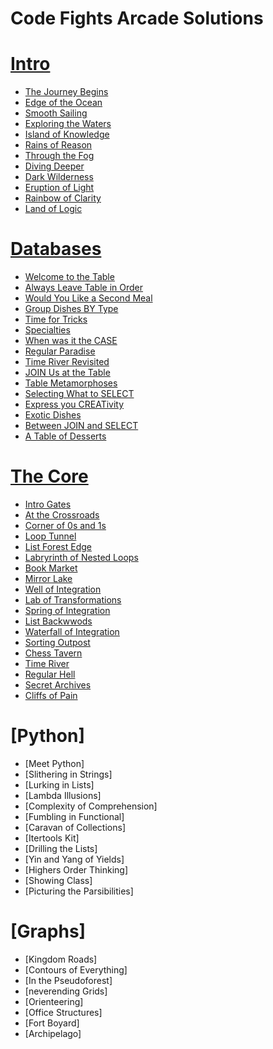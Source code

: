 # Code Fights Arcade Solutions

# [Intro](https://github.com/Lintik/CodeFights-Arcade/tree/master/Intro)
+ [The Journey Begins](https://github.com/Lintik/Arcade/tree/master/Intro/The%20Journey%20Begins)
+ [Edge of the Ocean](https://github.com/Lintik/Arcade/tree/master/Intro/Edge%20of%20the%20Ocean)
+ [Smooth Sailing](https://github.com/Lintik/Arcade/tree/master/Intro/Smooth%20Sailing)
+ [Exploring the Waters](https://github.com/Lintik/Arcade/tree/master/Intro/Exploring%20the%20Waters)
+ [Island of Knowledge](https://github.com/Lintik/Arcade/tree/master/Intro/Island%20of%20Knowledge)
+ [Rains of Reason](https://github.com/Lintik/Arcade/tree/master/Intro/Rains%20of%20Reasons)
+ [Through the Fog](https://github.com/Lintik/Arcade/tree/master/Intro/Through%20the%20Fog)
+ [Diving Deeper](https://github.com/Lintik/Arcade/tree/master/Intro/Diving%20Deeper)
+ [Dark Wilderness](https://github.com/Lintik/Arcade/tree/master/Intro/Dark%20Wilderness)
+ [Eruption of Light](https://github.com/Lintik/Arcade/tree/master/Intro/Eruption%20of%20Light)
+ [Rainbow of Clarity](https://github.com/Lintik/Arcade/tree/master/Intro/Rainbow%20of%20Clarity)
+ [Land of Logic](https://github.com/Lintik/Arcade/tree/master/Intro/Land%20of%20Logic)

# [Databases](https://github.com/Lintik/CodeFights-Databases)
+ [Welcome to the Table](https://github.com/Lintik/CodeFights-Databases/tree/master/Welcome%20to%20the%20Table)
+ [Always Leave Table in Order](https://github.com/Lintik/CodeFights-Databases/tree/master/Always%20Leave%20the%20Table%20in%20Order)
+ [Would You Like a Second Meal](https://github.com/Lintik/CodeFights-Databases/tree/master/Would%20You%20Like%20a%20Second%20Meal)
+ [Group Dishes BY Type](https://github.com/Lintik/CodeFights-Databases/tree/master/GROUP%20Dishes%20BY%20Type)
+ [Time for Tricks](https://github.com/Lintik/CodeFights-Databases/tree/master/Time%20for%20Tricks)
+ [Specialties](https://github.com/Lintik/CodeFights-Databases/tree/master/Specialties)
+ [When was it the CASE](https://github.com/Lintik/CodeFights-Databases/tree/master/When%20was%20it%20the%20CASE)
+ [Regular Paradise](https://github.com/Lintik/CodeFights-Databases/tree/master/Regular%20Paradise)
+ [Time River Revisited](https://github.com/Lintik/CodeFights-Databases/tree/master/Time%20River%20Revisited)
+ [JOIN Us at the Table](https://github.com/Lintik/CodeFights-Databases/tree/master/JOIN%20Us%20at%20the%20Table)
+ [Table Metamorphoses](https://github.com/Lintik/CodeFights-Databases/tree/master/Table%20Metamorphoses)
+ [Selecting What to SELECT](https://github.com/Lintik/CodeFights-Databases/tree/master/Selecting%20What%20to%20SELECT)
+ [Express you CREATivity](https://github.com/Lintik/CodeFights-Databases/tree/master/Express%20your%20CREATivity)
+ [Exotic Dishes](https://github.com/Lintik/CodeFights-Databases/tree/master/Exotic%20Dishes)
+ [Between JOIN and SELECT](https://github.com/Lintik/CodeFights-Databases/tree/master/Between%20JOIN%20and%20SELECT)
+ [A Table of Desserts](https://github.com/Lintik/CodeFights-Databases/tree/master/A%20Table%20of%20Desserts)

# [The Core](https://github.com/Lintik/CodeFights-Arcade/tree/master/The%20Core)
+ [Intro Gates](https://github.com/Lintik/CodeFights-Arcade/tree/master/The%20Core/Intro%20Gates)
+ [At the Crossroads](https://github.com/Lintik/CodeFights-Arcade/tree/master/The%20Core/At%20the%20Crossroads)
+ [Corner of 0s and 1s](https://github.com/Lintik/CodeFights-Arcade/tree/master/The%20Core/Corner%20of%200s%20and%201s)
+ [Loop Tunnel](https://github.com/Lintik/CodeFights-Arcade/tree/master/The%20Core/Loop%20Tunnel)
+ [List Forest Edge](https://github.com/Lintik/CodeFights-Arcade/tree/master/The%20Core/List%20Forest%20Edge)
+ [Labryrinth of Nested Loops](https://github.com/Lintik/CodeFights-Arcade/tree/master/The%20Core/Labyrinth%20of%20Nested%20Loops)
+ [Book Market](https://github.com/Lintik/CodeFights-Arcade/tree/master/The%20Core/Book%20Market)
+ [Mirror Lake](https://github.com/Lintik/CodeFights-Arcade/tree/master/The%20Core/Mirror%20Lake)
+ [Well of Integration](https://github.com/Lintik/CodeFights-Arcade/tree/master/The%20Core/Well%20of%20Integration)
+ [Lab of Transformations](https://github.com/Lintik/CodeFights-Arcade/tree/master/The%20Core/Lab%20of%20Transformations)
+ [Spring of Integration](https://github.com/Lintik/CodeFights-Arcade/tree/master/The%20Core/Spring%20of%20Transformations)
+ [List Backwwods](https://github.com/Lintik/CodeFights-Arcade/tree/master/The%20Core/List%20Backwoods)
+ [Waterfall of Integration](https://github.com/Lintik/CodeFights-Arcade/tree/master/The%20Core/Waterfall%20of%20Integration)
+ [Sorting Outpost](https://github.com/Lintik/CodeFights-Arcade/tree/master/The%20Core/Sorting%20Outpost)
+ [Chess Tavern](https://github.com/Lintik/CodeFights-Arcade/tree/master/The%20Core/Chess%20Tavern)
+ [Time River](https://github.com/Lintik/CodeFights-Arcade/tree/master/The%20Core/Time%20River)
+ [Regular Hell](https://github.com/Lintik/CodeFights-Arcade/tree/master/The%20Core/Regular%20Hell)
+ [Secret Archives](https://github.com/Lintik/CodeFights-Arcade/tree/master/The%20Core/Secret%20Archives)
+ [Cliffs of Pain](https://github.com/Lintik/CodeFights-Arcade/tree/master/The%20Core/Cliffs%20of%20Pain)

# [Python]
+ [Meet Python]
+ [Slithering in Strings]
+ [Lurking in Lists]
+ [Lambda Illusions]
+ [Complexity of Comprehension]
+ [Fumbling in Functional]
+ [Caravan of Collections]
+ [Itertools Kit]
+ [Drilling the Lists]
+ [Yin and Yang of Yields]
+ [Highers Order Thinking]
+ [Showing Class]
+ [Picturing the Parsibilities]

# [Graphs]
+ [Kingdom Roads]
+ [Contours of Everything]
+ [In the Pseudoforest]
+ [neverending Grids]
+ [Orienteering]
+ [Office Structures]
+ [Fort Boyard]
+ [Archipelago]




